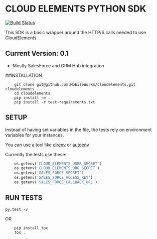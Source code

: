 CLOUD ELEMENTS PYTHON SDK 
==========================

[![Build Status](https://travis-ci.org/MobileWorks/cloudelements.svg)](https://travis-ci.org/MobileWorks/cloudelements)

This SDK is a basic wrapper around the HTTP/S calls needed to use CloudElements

Current Version: 0.1
------
* Mostly SalesForce and CRM Hub integration


##INSTALLATION
```shell
    git clone git@github.com:MobileWorks/cloudelements.git cloudelements
    cd cloudelements
    pip install -e .
    pip install -r test-requirements.txt
```

## SETUP
Instead of having set variables in the file, the tests rely on environment variables for your instances.

You can use a tool like [direnv](https://github.com/zimbatm/direnv/) or [autoenv](https://github.com/kennethreitz/autoenv)

Currently the tests use these:

```python
    os.getenv('CLOUD_ELEMENTS_USER_SECRET')
    os.getenv('CLOUD_ELEMENTS_ORG_SECRET')
    os.getenv('SALES_FORCE_SECRET')
    os.getenv('SALES_FORCE_ACCESS_KEY')
    os.getenv('SALES_FORCE_CALLBACK_URL')
```
## RUN TESTS
``` py.test -v ```

OR

```shell
    pip install tox
    tox .
```

